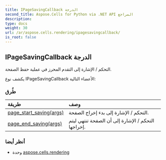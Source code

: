 ```yaml
---
title: IPageSavingCallback الدرجة
second_title: Aspose.Cells for Python via .NET API المراجع
description:
type: docs
weight: 30
url: /ar/aspose.cells.rendering/ipagesavingcallback/
is_root: false
---
```

##  IPageSavingCallback الدرجة
التحكم / الإشارة إلى التقدم المحرز في عملية حفظ الصفحة.



يكشف نوع IPageSavingCallback الأعضاء التالية:

###  طُرق
| طريقة| وصف|
| :- | :- |
| [page_start_saving(args)](/cells/python-net/ar/aspose.cells.rendering/ipagesavingcallback/page_start_saving/#PageStartSavingArgs) | التحكم / الإشارة إلى بدء إخراج الصفحة.|
| [page_end_saving(args)](/cells/python-net/ar/aspose.cells.rendering/ipagesavingcallback/page_end_saving/#PageEndSavingArgs) | التحكم / الإشارة إلى أن الصفحة تنتهي ليتم إخراجها.|



###  أنظر أيضا
* وحدة [aspose.cells.rendering](..)
